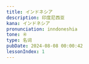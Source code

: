 ```yaml
---
title: インドネシア
description: 印度尼西亚
kana: インドネシア
pronunciation: inndoneshia
tone: ④
type: 名词
pubDate: 2024-08-08 00:00:42
lessonIndex: 1
---
```

